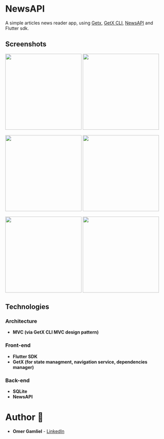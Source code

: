 # NewsAPI

A simple articles news reader app, using [Getx](https://pub.dev/packages/get), [GetX CLI](https://pub.dev/packages/get_cli), [NewsAPI](https://newsapi.org/) and Flutter sdk.

## Screenshots

<img src="screenshots/screenshot 1.png" width="240px"/> <img src="screenshots/Screenshot_2.png" width="240px"/>

<img src="screenshots/screenshot 2.png" width="240px"> <img src="screenshots/Screenshot_4.png" width="240px"/>

<img src="screenshots/screenshot 3.png" width="240px"/> <img src="screenshots/Screenshot_6.png" width="240px"/>

## Technologies
 
### Architecture
- **MVC (via GetX CLI MVC design pattern)**

### Front-end
- **Flutter SDK**
- **GetX (for state managment, navigation service, dependencies manager)**

### Back-end
- **SQLite**
- **NewsAPI** 

# Author 🙋

-   **Omer Gamliel** - [LinkedIn](https://www.linkedin.com/in/omer-gamliel-6a813a188/)
